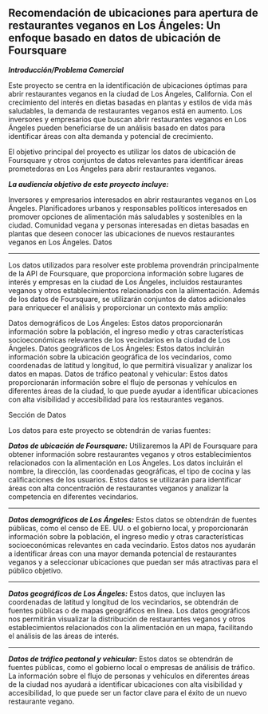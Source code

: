 **Recomendación de ubicaciones para apertura de restaurantes veganos en Los Ángeles: Un enfoque basado en datos de ubicación de Foursquare**
---
***Introducción/Problema Comercial***

Este proyecto se centra en la identificación de ubicaciones óptimas para abrir restaurantes veganos en la ciudad de Los Ángeles, California. Con el crecimiento del interés en dietas basadas en plantas y estilos de vida más saludables, la demanda de restaurantes veganos está en aumento. Los inversores y empresarios que buscan abrir restaurantes veganos en Los Ángeles pueden beneficiarse de un análisis basado en datos para identificar áreas con alta demanda y potencial de crecimiento.

El objetivo principal del proyecto es utilizar los datos de ubicación de Foursquare y otros conjuntos de datos relevantes para identificar áreas prometedoras en Los Ángeles para abrir restaurantes veganos.

***La audiencia objetivo de este proyecto incluye:***

Inversores y empresarios interesados en abrir restaurantes veganos en Los Ángeles.
Planificadores urbanos y responsables políticos interesados en promover opciones de alimentación más saludables y sostenibles en la ciudad.
Comunidad vegana y personas interesadas en dietas basadas en plantas que deseen conocer las ubicaciones de nuevos restaurantes veganos en Los Ángeles.
Datos

---

Los datos utilizados para resolver este problema provendrán principalmente de la API de Foursquare, que proporciona información sobre lugares de interés y empresas en la ciudad de Los Ángeles, incluidos restaurantes veganos y otros establecimientos relacionados con la alimentación. Además de los datos de Foursquare, se utilizarán conjuntos de datos adicionales para enriquecer el análisis y proporcionar un contexto más amplio:

Datos demográficos de Los Ángeles: Estos datos proporcionarán información sobre la población, el ingreso medio y otras características socioeconómicas relevantes de los vecindarios en la ciudad de Los Ángeles.
Datos geográficos de Los Ángeles: Estos datos incluirán información sobre la ubicación geográfica de los vecindarios, como coordenadas de latitud y longitud, lo que permitirá visualizar y analizar los datos en mapas.
Datos de tráfico peatonal y vehicular: Estos datos proporcionarán información sobre el flujo de personas y vehículos en diferentes áreas de la ciudad, lo que puede ayudar a identificar ubicaciones con alta visibilidad y accesibilidad para los restaurantes veganos.


Sección de Datos

Los datos para este proyecto se obtendrán de varias fuentes:

***Datos de ubicación de Foursquare:*** Utilizaremos la API de Foursquare para obtener información sobre restaurantes veganos y otros establecimientos relacionados con la alimentación en Los Ángeles. Los datos incluirán el nombre, la dirección, las coordenadas geográficas, el tipo de cocina y las calificaciones de los usuarios. Estos datos se utilizarán para identificar áreas con alta concentración de restaurantes veganos y analizar la competencia en diferentes vecindarios.

---

***Datos demográficos de Los Ángeles:*** Estos datos se obtendrán de fuentes públicas, como el censo de EE. UU. o el gobierno local, y proporcionarán información sobre la población, el ingreso medio y otras características socioeconómicas relevantes en cada vecindario. Estos datos nos ayudarán a identificar áreas con una mayor demanda potencial de restaurantes veganos y a seleccionar ubicaciones que puedan ser más atractivas para el público objetivo.

---

***Datos geográficos de Los Ángeles:*** Estos datos, que incluyen las coordenadas de latitud y longitud de los vecindarios, se obtendrán de fuentes públicas o de mapas geográficos en línea. Los datos geográficos nos permitirán visualizar la distribución de restaurantes veganos y otros establecimientos relacionados con la alimentación en un mapa, facilitando el análisis de las áreas de interés.

---

***Datos de tráfico peatonal y vehicular:*** Estos datos se obtendrán de fuentes públicas, como el gobierno local o empresas de análisis de tráfico. La información sobre el flujo de personas y vehículos en diferentes áreas de la ciudad nos ayudará a identificar ubicaciones con alta visibilidad y accesibilidad, lo que puede ser un factor clave para el éxito de un nuevo restaurante vegano.
